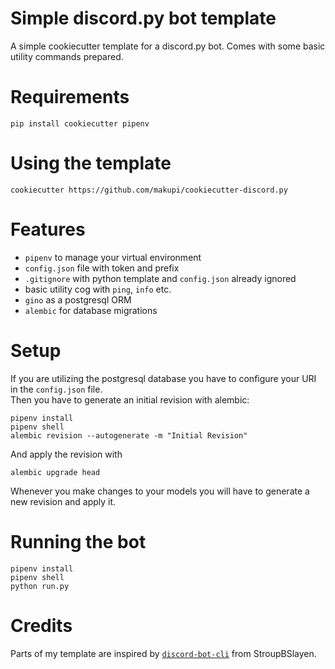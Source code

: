# Simple discord.py bot template
A simple cookiecutter template for a discord.py bot. Comes with some basic utility commands prepared.

# Requirements
```
pip install cookiecutter pipenv
```

# Using the template
```
cookiecutter https://github.com/makupi/cookiecutter-discord.py
```

# Features
- `pipenv` to manage your virtual environment 
- `config.json` file with token and prefix
- `.gitignore` with python template and `config.json` already ignored
- basic utility cog with `ping`, `info` etc.
- `gino` as a postgresql ORM
- `alembic` for database migrations

# Setup 
If you are utilizing the postgresql database you have to configure your URI in the `config.json` file.    
Then you have to generate an initial revision with alembic:
```
pipenv install
pipenv shell
alembic revision --autogenerate -m "Initial Revision"
```
And apply the revision with
```
alembic upgrade head
```
Whenever you make changes to your models you will have to generate a new revision and apply it. 

# Running the bot
```
pipenv install
pipenv shell
python run.py
```

# Credits
Parts of my template are inspired by [`discord-bot-cli`](https://github.com/stroupbslayen/discord-bot-cli) from StroupBSlayen.
